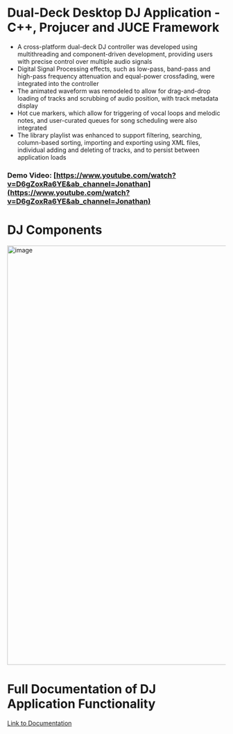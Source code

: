 # Dual-Deck Desktop DJ Application - C++, Projucer and JUCE Framework
* A cross-platform dual-deck DJ controller was developed using multithreading and component-driven development, providing users with precise control over multiple audio signals
* Digital Signal Processing effects, such as low-pass, band-pass and high-pass frequency attenuation and equal-power crossfading, were integrated into the controller 
* The animated waveform was remodeled to allow for drag-and-drop loading of tracks and scrubbing of audio position, with track metadata display
* Hot cue markers, which allow for triggering of vocal loops and melodic notes, and user-curated queues for song scheduling were also integrated
* The library playlist was enhanced to support filtering, searching, column-based sorting, importing and exporting using XML files, individual adding and deleting of tracks, and to persist between application loads

### Demo Video: [https://www.youtube.com/watch?v=D6gZoxRa6YE&ab_channel=Jonathan](https://www.youtube.com/watch?v=D6gZoxRa6YE&ab_channel=Jonathan)

# DJ Components
[<img width="967" alt="image" src="https://user-images.githubusercontent.com/114364831/209502779-d306f1c7-37e7-4b49-b354-024a1a25e078.png">](https://www.youtube.com/watch?v=D6gZoxRa6YE&ab_channel=Jonathan)

# Full Documentation of DJ Application Functionality
[Link to Documentation](https://docs.google.com/document/d/1DYjoH44g0u81sZ7KCgEjwcBirApI3x1uoaBUJxvQsGc/)
